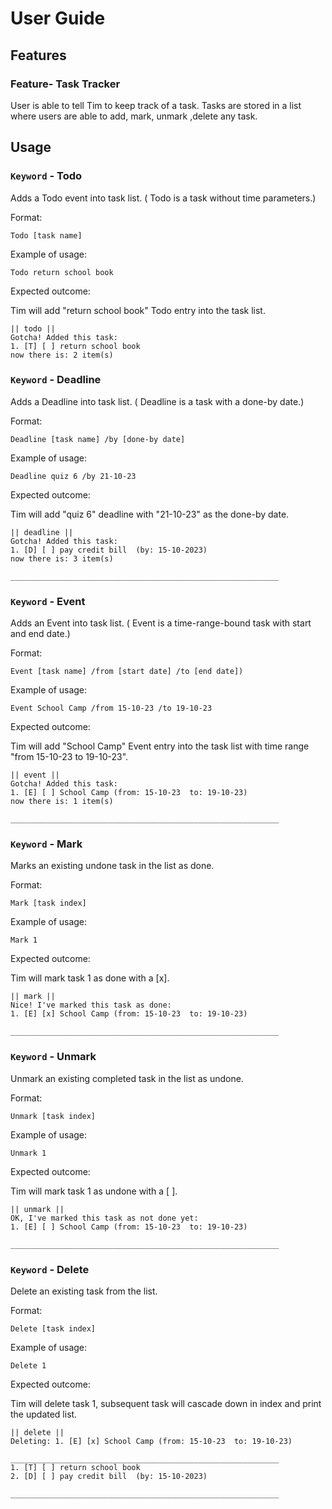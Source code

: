 # User Guide

## Features 

### Feature- Task Tracker

User is able to tell Tim to keep track of a task.
Tasks are stored in a list where users are able to add, mark, unmark ,delete any task.


## Usage

### `Keyword` - Todo

Adds a Todo event into task list. ( Todo is a task without time parameters.)

Format:

`Todo [task name]`

Example of usage:

`Todo return school book`

Expected outcome:

Tim will add "return school book" Todo entry into the task list.

```
|| todo ||
Gotcha! Added this task:
1. [T] [ ] return school book
now there is: 2 item(s)
```

### `Keyword` - Deadline

Adds a Deadline into task list. ( Deadline is a task with a done-by date.)

Format:

`Deadline [task name] /by [done-by date]`

Example of usage:

`Deadline quiz 6 /by 21-10-23`

Expected outcome:

Tim will add "quiz 6" deadline with "21-10-23" as the done-by date.

```
|| deadline ||
Gotcha! Added this task:
1. [D] [ ] pay credit bill  (by: 15-10-2023)
now there is: 3 item(s)

____________________________________________________________
```

### `Keyword` - Event

Adds an Event into task list. ( Event is a time-range-bound task with start and end date.)

Format:

`Event [task name] /from [start date] /to [end date])`

Example of usage:

`Event School Camp /from 15-10-23 /to 19-10-23`

Expected outcome:

Tim will add "School Camp" Event entry into the task list with time range "from 15-10-23 to 19-10-23".


```
|| event ||
Gotcha! Added this task:
1. [E] [ ] School Camp (from: 15-10-23  to: 19-10-23)
now there is: 1 item(s)

____________________________________________________________
```
### `Keyword` - Mark

Marks an existing undone task in the list as done.

Format:

`Mark [task index]`

Example of usage:

`Mark 1`

Expected outcome:

Tim will mark task 1 as done with a [x].


```
|| mark ||
Nice! I've marked this task as done:
1. [E] [x] School Camp (from: 15-10-23  to: 19-10-23)

____________________________________________________________
```

### `Keyword` - Unmark

Unmark an existing completed task in the list as undone.

Format:

`Unmark [task index]`

Example of usage:

`Unmark 1`

Expected outcome:

Tim will mark task 1 as undone with a [ ].


```
|| unmark ||
OK, I've marked this task as not done yet:
1. [E] [ ] School Camp (from: 15-10-23  to: 19-10-23)

____________________________________________________________
```

### `Keyword` - Delete

Delete an existing task from the list.

Format:

`Delete [task index]`

Example of usage:

`Delete 1`

Expected outcome:

Tim will delete task 1, subsequent task will cascade down in index and print the updated list.


```
|| delete ||
Deleting: 1. [E] [x] School Camp (from: 15-10-23  to: 19-10-23)

____________________________________________________________
1. [T] [ ] return school book
2. [D] [ ] pay credit bill  (by: 15-10-2023)

____________________________________________________________
```